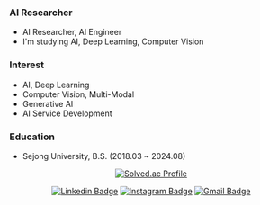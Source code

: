 ### AI Researcher
- AI Researcher, AI Engineer
- I'm studying AI, Deep Learning, Computer Vision

### Interest
- AI, Deep Learning
- Computer Vision, Multi-Modal
- Generative AI
- AI Service Development

### Education
- Sejong University, B.S. (2018.03 ~ 2024.08)

<div align=center>
  
[![Solved.ac Profile](http://mazassumnida.wtf/api/generate_badge?boj=kyw1654)](https://solved.ac/kyw1654)

</div>

<div align=center>

[![Linkedin Badge](https://img.shields.io/badge/-LinkedIn-blue?style=flat-square&logo=Linkedin&logoColor=white&link=https://www.linkedin.com/in/yongwoo-kim-3b1345310
)](https://www.linkedin.com/in/yongwoo-kim-3b1345310) 
[![Instagram Badge](https://img.shields.io/badge/-Instagram-dd2a7b?style=flat-square&logo=instagram&logoColor=white&link=https://www.instagram.com/yongwootrbl/)](https://www.instagram.com/yongwootrbl/) 
[![Gmail Badge](https://img.shields.io/badge/-Gmail-d14836?style=flat-square&logo=Gmail&logoColor=white&link=mailto:kyw1654@gmail.com)](mailto:kyw1654@gmail.com)

</div>

